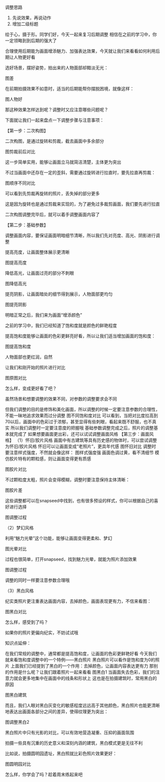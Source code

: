 调整思路
1.	先说效果，再说动作
2.	增加二级标题

绘于心，摄于形。同学们好，今天一起来复习后期调整
相信在之前的学习中，你一定领略到到后期的强大了

合理使用后期能为画面增添魅力、加强表达效果，今天就让我们来看看如何利用后期让人物更好看

选好场景，摆好姿势，拍出来的人物面部却黯淡无光：

图差

在前期拍摄效果不如意时，适当的后期能帮你摆脱困境，就像这样：

图人物好

那这种效果怎样达到呢？调整时又应注意哪些问题呢？

下面就让我们一起来盘点一下调整步骤与注意事项：

【第一步：二次构图】

二次构图，是通过旋转和剪裁，截去画面中多余部分

图剪裁前后对比

这一步简单实用，能够让画面立马就简洁清楚，主体更为突出

不过当画面中还存在一定的歪斜，需要通过旋转进行拉直时，要先拉直再剪裁：

图顺序不同对比

可以看到先剪裁再旋转的照片，丢失掉的部分更多

这是因为旋转也是通过剪裁来实现的，为了避免过多裁剪画面，我们要先进行拉直

二次构图调整完毕后，就可以着手调整画面内容了

【第二步：基础参数】

调整画面内容，要保证画面明暗细节清晰，所以我们先对亮度、高光、阴影进行调整

提高亮度，让画面整体展示更清晰

图提高亮度

降低高光，让画面过亮的部分不刺眼

图降低高光

提亮阴影，让画面暗处的细节得到展示，人物面部更均匀

图提亮阴影

明暗正常之后，我们来为画面“增添颜色”

之前的学习中，我们已经知道了饱和度就是颜色的鲜艳程度

提高饱和度能够让画面的色彩更鲜亮好看，所以让我们适当增加画面的饱和度：

图提高饱和度

人物面部也更红润，自然

让我们和刚开始的照片进行对比

图原图对比

怎么样，变成更好看了吧？

虽然场景和想要调整的效果不同，对参数的调整要求会不同

但我们调整的目的是修饰和美化画面，所以调整的时候一定要注意参数的合理性，不能一昧地追求效果而过分调整
图不同饱和度对比
可以看到，当把对比度拉高到70以后，画面中的色彩过于浓郁，甚至显得有些刺眼，看起来既不舒服，也不真实
所以我们调整时一定要注意度的把握哦
基础参数调整完成之后，照片的调整基本就完成了
如果想要画面更出彩，还可以试试调整画面风格
【第三步：画面风格】
（1）怀旧/胶片风格
画面中有古建筑等具有历史感的物体时，可以尝试调整为怀旧/胶片风格
怀旧可以让画面变成“老照片”，更具年代感
图怀旧对比
调整时要注意样式强度，不然就会像这样：
图样式强度强
画面色调过黄，看不清细节
模仿胶片特有的颗粒感，则让画面变得更有质感

图胶片对比

不过颗粒度太粗，照片会变得模糊，调整时要注意保持主体清晰：

图胶片差

这些调整都可以在snapseed中找到，也有很多预设的样式，你可以根据自己的喜好进行选择

图调整过程

（2）梦幻风格

利用“魅力光晕”这个功能，能够让画面变得更柔和、梦幻

图光晕对比

过程也很简单，打开snapseed，找到魅力光晕，就能为照片添加效果

图调整过程

调整的同时一样要注意参数合理哦

（3）黑白风格

纪实类照片更注重表达画面内容，去掉颜色，画面表现更有力，不信来看图：

图黑白对比

怎么样，感受到了吗？

如果你的照片更偏向纪实，不妨试试哦

知识点延伸：

在我们常规的调整中，通常都是提高饱和度，让画面的色彩更鲜艳好看
今天我们就来看饱和度调整中的一个特例——黑白照片
黑白照片可以看作是饱和度为0的照片
上面我们已经提到了黑白的一个作用：去掉颜色，让画面内容表达更有力
那别的作用是什么呢？让我们跟着照片一起来看看
图黑白1
当画面失去色彩，我们的注意力就会更多地集中在画面中的线条和形状上
这也是在拍摄建筑时，常用黑白的原因

图黑白建筑

而且，我们人眼对黑白灰变化的敏感程度远远高于其他颜色，黑白照片也能更清晰地表达出画面各部分之间的差异，使得纹理更为突出：

图调整黑白2

黑白照片中只有光影的对比，可以有效地营造凝重、压抑的画面氛围

拍摄一些具有沉重的历史意义和深刻内涵的建筑，黑白模式更是无往不利

比如说，拍摄圆明园遗址，黑白照就比彩色照片效果更好：

图圆明园对比

怎么样，你学会了吗？趁着周末练起来吧















